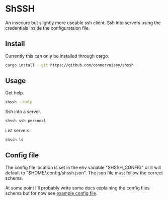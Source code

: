 # ShSSH

An insecure but slightly more useable ssh client. Ssh into servers using the credentials inside the configurataion file.

## Install

Currently this can only be installed through cargo.

```sh
cargo install --git https://github.com/connorvoisey/shssh
```

## Usage

Get help.

```sh
shssh --help
```

Ssh into a server.

```sh
shssh ssh personal
```

List servers.

```sh
shssh ls
```

## Config file

The config file location is set in the env variable "SHSSH_CONFIG" or it will default to "$HOME/.config/shssh.json". The json file must follow the correct schema. 

At some point I'll probably write some docs explaining the config files schema but for now see [example config file](https://github.com/connorvoisey/shssh/config.example.json).
